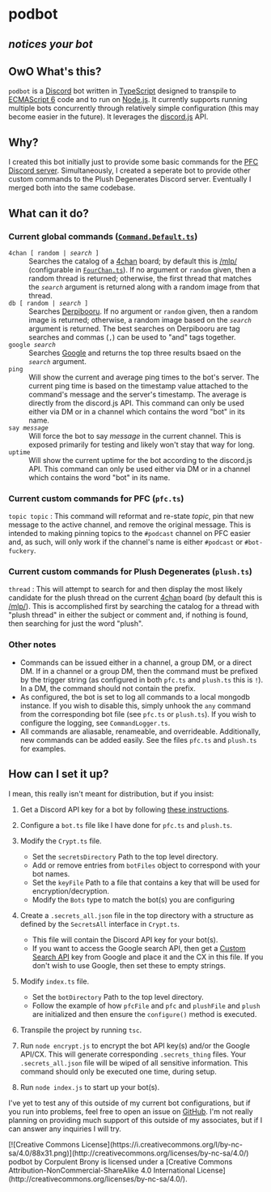 # podbot

## **_notices your bot_**

## OwO What's this?

`podbot` is a [Discord](https://discordapp.com/) bot written in [TypeScript](https://www.typescriptlang.org/) designed to transpile to [ECMAScript 6](http://es6-features.org/) code and to run on [Node.js](https://nodejs.org/). It currently supports running multiple bots concurrently through relatively simple configuration (this may become easier in the future). It leverages the [discord.js](https://discord.js.org/) API.

## Why?

I created this bot initially just to provide some basic commands for the [PFC Discord server](http://discord.pfc.moe/). Simultaneously, I created a seperate bot to provide other custom commands to the Plush Degenerates Discord server. Eventually I merged both into the same codebase.

## What can it do?

### Current global commands ([`Command.Default.ts`](ts/Command.Default.ts))

<dl>
	<dt><code>4chan [ random | <var>search</var> ]</code></dt>
	<dd>Searches the catalog of a <a href="https://www.4chan.org/" rel="external">4chan</a> board; by default this is <a href="http://boards.4chan.org/mlp/" rel="external">/mlp/</a> (configurable in <code><a href="ts/FourChan.ts">FourChan.ts</a></code>).  If no argument or <code>random</code> given, then a random thread is returned; otherwise, the first thread that matches the <code><var>search</var></code> argument is returned along with a random image from that thread.</dd>
	<dt><code>db [ random | <var>search</var> ]</code></dt>
	<dd>Searches <a href="https://www.derpibooru.org/" rel="external">Derpibooru</a>.  If no argument or <code>random</code> given, then a random image is returned; otherwise, a random image based on the <code><var>search</var></code> argument is returned.  The best searches on Derpibooru are tag searches and commas (<code>,</code>) can be used to "and" tags together.</dd>
	<dt><code>google <var>search</var></code></dt>
	<dd>Searches <a href="https://www.google.com/" rel="external">Google</a> and returns the top three results bsaed on the <code><var>search</var></code> argument.</dd>
	<dt><code>ping</code></dt>
	<dd>Will show the current and average ping times to the bot's server.  The current ping time is based on the timestamp value attached to the command's message and the server's timestamp.  The average is directly from the discord.js API.  This command can only be used either via DM or in a channel which contains the word &quot;bot&quot; in its name.</dd>
	<dt><code>say <var>message</var></code></dt>
	<dd>Will force the bot to say <var>message</var> in the current channel.  This is exposed primarily for testing and likely won't stay that way for long.</dd>
	<dt><code>uptime</code></dt>
	<dd>Will show the current uptime for the bot according to the discord.js API.  This command can only be used either via DM or in a channel which contains the word &quot;bot&quot; in its name.</dd>
</dl>

### Current custom commands for PFC (`pfc.ts`)

`topic topic`
:   This command will reformat and re-state <var>topic</var>, pin that new message to the active channel, and remove the original message. This is intended to making pinning topics to the `#podcast` channel on PFC easier and, as such, will only work if the channel's name is either `#podcast` or `#bot-fuckery`.

### Current custom commands for Plush Degenerates (`plush.ts`)

`thread`
:   This will attempt to search for and then display the most likely candidate for the plush thread on the current [4chan](https://www.4chan.org/) board (by default this is [/mlp/](http://boards.4chan.org/mlp/)). This is accomplished first by searching the catalog for a thread with "plush thread" in either the subject or comment and, if nothing is found, then searching for just the word "plush".

### Other notes

-   Commands can be issued either in a channel, a group DM, or a direct DM. If in a channel or a group DM, then the command must be prefixed by the trigger string (as configured in both `pfc.ts` and `plush.ts` this is `!`). In a DM, the command should not contain the prefix.
-   As configured, the bot is set to log all commands to a local mongodb instance. If you wish to disable this, simply unhook the `any` command from the corresponding bot file (see `pfc.ts` or `plush.ts`). If you wish to configure the logging, see `CommandLogger.ts`.
-   All commands are aliasable, renameable, and overrideable. Additionally, new commands can be added easily. See the files `pfc.ts` and `plush.ts` for examples.

</div>
</section> <section>

## How can I set it up?

<div>
I mean, this really isn't meant for distribution, but if you insist:

1.  Get a Discord API key for a bot by following [these instructions](https://discordapp.com/developers/applications/me).
2.  Configure a `bot.ts` file like I have done for `pfc.ts` and `plush.ts`.
3.  Modify the `Crypt.ts` file.
    -   Set the `secretsDirectory` Path to the top level directory.
    -   Add or remove entries from `botFiles` object to correspond with your bot names.
    -   Set the `keyFile` Path to a file that contains a key that will be used for encryption/decryption.
    -   Modify the `Bots` type to match the bot(s) you are configuring

4.  Create a `.secrets_all.json` file in the top directory with a structure as defined by the `SecretsAll` interface in `Crypt.ts`.
    -   This file will contain the Discord API key for your bot(s).
    -   If you want to access the Google search API, then get a [Custom Search API](https://console.developers.google.com/) key from Google and place it and the CX in this file. If you don't wish to use Google, then set these to empty strings.

5.  Modify `index.ts` file.
    -   Set the `botDirectory` Path to the top level directory.
    -   Follow the example of how `pfcFile` and `pfc` and `plushFile` and `plush` are initialized and then ensure the `configure()` method is executed.

6.  Transpile the project by running `tsc`.
7.  Run `node encrypt.js` to encrypt the bot API key(s) and/or the Google API/CX. This will generate corresponding `.secrets_thing` files. Your `.secrets_all.json` file will be wiped of all sensitive information. This command should only be executed one time, during setup.
8.  Run `node index.js` to start up your bot(s).

I've yet to test any of this outside of my current bot configurations, but if you run into problems, feel free to open an issue on [GitHub](https://github.com/CorpulentBrony/podbot). I'm not really planning on providing much support of this outside of my associates, but if I can answer any inquiries I will try.

</div>
</section> <footer>

<div>
<div>
[![Creative Commons License](https://i.creativecommons.org/l/by-nc-sa/4.0/88x31.png)](http://creativecommons.org/licenses/by-nc-sa/4.0/)

</div>
<div>
podbot by Corpulent Brony is licensed under a [Creative Commons Attribution-NonCommercial-ShareAlike 4.0 International License](http://creativecommons.org/licenses/by-nc-sa/4.0/).

</div>
</div>
</footer> </main>

